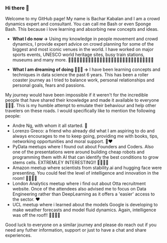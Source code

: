 ### Hi there 👋

Welcome to my GitHub page! My name is Bachar Kabalan and I am a crowd dynamics expert and consultant. You can call me Bash or even Sponge Bash. This because i love learning and absorbing new concepts and ideas. 

* **What I do now ->** Using my knowledge in people movement and crowd dynamics, I provide expert advice on crowd planning for some of the biggest and most iconic venues in the world. I have worked on major sports events, UNESCO world heritage sites, busy train stations, museums and many more. 🧑🏻‍🤝‍🧑🏻🧑🏻‍🤝‍🧑🏻🧑🏻‍🤝‍🧑🏻🧑🏻‍🤝‍🧑🏻🧑🏻‍🤝‍🧑🏻🧑🏻‍🤝‍🧑🏻

* **What I am dreaming of doing 💭🌟🤩 ->** I have been learning concepts and techniques in data science the past 6 years. This has been a roller coaster journey as I tried to balance work, personal relationships and personal goals, fears and passions. 

My journey would have been impossible if it weren't for the incredible people that have shared their knowledge and made it available to everyone 🙏🙏🙏. This is my humble attempt to emulate their behaviour and help other travelers on these roads. I would specifically like to mention the following people: 

- Andre Ng, with whom it all started. 🧙
- Lorenzo Greco: a friend who already did what I am aspiring to do and always encourages to me to keep going, providing me with books, tips, networking opportunities and moral support. 🤗❤️
- PyData meetups where I found out about Founders and Coders. Also one of the presentations were around building cheap robots and programming them with AI that can identify the best conditions to grow stems cells. EXTREMLEY INTERESTING!! 👨‍🔬👨‍🔬
-  Amazon meetup where scientists from stability.ai and hugging face were presenting. You could feel the level of intelligence and innovation in the room! 🚀🚀🚀🚀
-  London Analytics meetup where i find out about Otta recruitment website. Once of the attendees also advised me to focus on Data Engineering rather than DeepLearning as it offers a 'easier' access to the sector. ❤️
-  UCL meetup where i learned about the models Google is developing to make weather forecasts and model fluid dynamics. Again, intelligence was off the roof!! 🚀🚀🚀🚀

Good luck to everyone on a similar journey and please do reach out if you need any futher information, support or just to have a chat and share experiences. 
